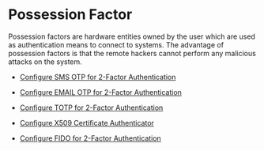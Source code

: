 # Possession Factor

Possession factors are hardware entities owned by the user which are used as authentication means to connect to systems. 
The advantage of possession factors is that the remote hackers cannot perform any malicious attacks on the system.

-   [Configure SMS OTP for 2-Factor Authentication]({{base_path}}/2fa-sms-otp) 

-   [Configure EMAIL OTP for 2-Factor Authentication]({{base_path}}/2fa-email-otp/)

-   [Configure TOTP for 2-Factor Authentication]({{base_path}}/2fa-totp)

-   [Configure X509 Certificate Authenticator]({{base_path}}/x509)

-   [Configure FIDO for 2-Factor Authentication]({{base_path}}/2fa-fido)


